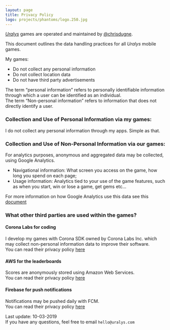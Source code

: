 ```yaml
---
layout: page
title: Privacy Policy
logo: projects/phantoms/logo.250.jpg
---
```


<div class="bundle"/>

[_Uralys_](http://uralys.com) games are operated and maintained by [@chrisdugne](https://twitter.com/chrisdugne).

This document outlines the data handling practices for all _Uralys_ mobile games.

<div class="bundle"/>

My games:<br/>

- Do not collect any personal information
- Do not collect location data
- Do not have third party advertisements

<div class="bundle"/>

The term “personal information” refers to personally identifiable information through which a user can be identified as an individual.<br/>
The term “Non-personal information” refers to information that does not directly identify a user.

<div class="bundle"/>

### Collection and Use of Personal Information via my games:

I do not collect any personal information through my apps. Simple as that.

<div class="bundle"/>

### Collection and Use of Non-Personal Information via our games:

For analytics purposes, anonymous and aggregated data may be collected, using Google Analytics.

- Navigational information: What screen you access on the game, how long you spend on each page;
- Usage information: Analytics tied to your use of the game features, such as when you start, win or lose a game, get gems etc...

For more information on how Google Analytics use this data see this [document](https://support.google.com/analytics/answer/6004245)

<div class="bundle"/>

### What other third parties are used within the games?

#### Corona Labs for coding

I develop my games with Corona SDK owned by Corona Labs Inc. which may collect non-personal information data to improve their software.<br/>
You can read their privacy policy [here](https://coronalabs.com/privacy-policy/)

#### AWS for the leaderboards

Scores are anonymously stored using Amazon Web Services.<br/>
You can read their privacy policy [here](https://aws.amazon.com/privacy/)

#### Firebase for push notifications

Notifications may be pushed daily with FCM.<br/>
You can read their privacy policy [here](https://firebase.google.com/support/privacy/)

<div class="bundle"/>

Last update: 10-03-2019<br/>
If you have any questions, feel free to email `hello@uralys.com`
